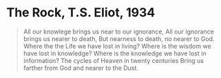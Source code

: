 # The Rock, T.S. Eliot, 1934

> All our knowlege brings us near to our ignorance,
> All our ignorance brings us nearer to death,
> But nearness to death, no nearer to God.
> Where the the Life we have lost in living?
> Where is the wisdom we have lost in knowledge?
> Where is the knowledge we have lost in information?
> The cycles of Heaven in twenty centuries
> Bring us farther from God and nearer to the Dust.